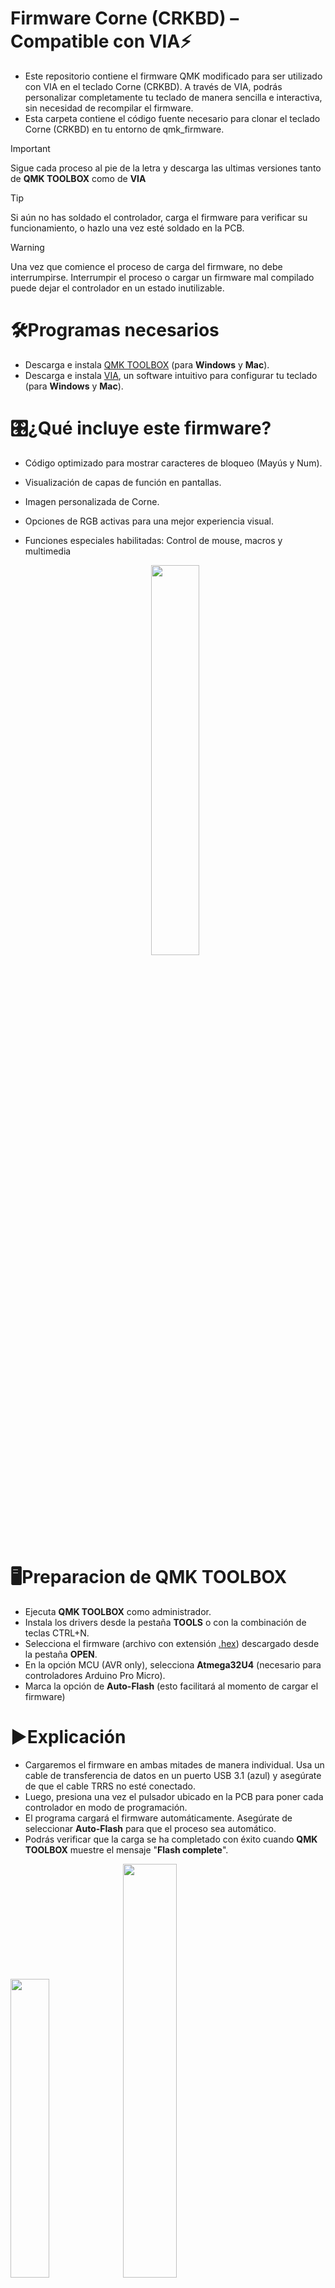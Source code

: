 # Firmware Corne (CRKBD) – Compatible con VIA⚡

- Este repositorio contiene el firmware QMK modificado para ser utilizado con VIA en el teclado Corne (CRKBD). A través de VIA, podrás personalizar completamente tu teclado de manera sencilla e interactiva, sin necesidad de recompilar el firmware.
- Esta carpeta contiene el código fuente necesario para clonar el teclado Corne (CRKBD) en tu entorno de qmk_firmware.

> [!IMPORTANT]
> Sigue cada proceso al pie de la letra y descarga las ultimas versiones tanto de **QMK TOOLBOX** como de **VIA**

> [!TIP]
> Si aún no has soldado el controlador, carga el firmware para verificar su funcionamiento, o hazlo una vez esté soldado en la PCB.

> [!WARNING]
> Una vez que comience el proceso de carga del firmware, no debe interrumpirse. Interrumpir el proceso o cargar un firmware mal compilado puede dejar el controlador en un estado inutilizable.

# 🛠️Programas necesarios
- Descarga e instala [QMK TOOLBOX](https://qmk.fm/toolbox) (para **Windows** y **Mac**).
- Descarga e instala [VIA](https://github.com/the-via/releases/releases), un software intuitivo para configurar tu teclado (para **Windows** y **Mac**).
  
# 🎛️¿Qué incluye este firmware?
- Código optimizado para mostrar caracteres de bloqueo (Mayús y Num).
- Visualización de capas de función en pantallas.
- Imagen personalizada de Corne.
- Opciones de RGB activas para una mejor experiencia visual.
- Funciones especiales habilitadas: Control de mouse, macros y multimedia

     <p align="center"><img src="https://github.com/user-attachments/assets/5aab29d2-7863-4741-b80b-7d4a4e45bf25" width="40%" />


# 🖥️Preparacion de QMK TOOLBOX
- Ejecuta **QMK TOOLBOX** como administrador.
- Instala los drivers desde la pestaña **TOOLS** o con la combinación de teclas CTRL+N.
- Selecciona el firmware (archivo con extensión [.hex](https://github.com/AplyyKey/Via_firmware_crkbd/blob/main/Firmware/crkbd_rev1_via.hex)) descargado desde la pestaña **OPEN**.
- En la opción MCU (AVR only), selecciona **Atmega32U4** (necesario para controladores Arduino Pro Micro).
- Marca la opción de **Auto-Flash** (esto facilitará al momento de cargar el firmware)

# ▶️Explicación 
- Cargaremos el firmware en ambas mitades de manera individual. Usa un cable de transferencia de datos en un puerto USB 3.1 (azul) y asegúrate de que el cable TRRS no esté conectado.
- Luego, presiona una vez el pulsador ubicado en la PCB para poner cada controlador en modo de programación.
- El programa cargará el firmware automáticamente. Asegúrate de seleccionar **Auto-Flash** para que el proceso sea automático.
- Podrás verificar que la carga se ha completado con éxito cuando **QMK TOOLBOX** muestre el mensaje "**Flash complete**".

<img src="https://github.com/user-attachments/assets/4223266b-0cf8-4fae-b939-47770f143a53" width="35%" /> <img src="https://github.com/user-attachments/assets/7b68dc82-d70e-44d6-9ad7-eae05dd186c7" width="41.2%" />

# ▶️Controlador libre
- Para cargar el firmware con el controlador libre, realiza un puente entre los puntos GND y RESET (puedes hacerlo con un alambre, clip o pinzas de electrónica).
  
<p align="center"> <img src="https://github.com/user-attachments/assets/8e5d6935-1b09-474b-afc0-46683d21c623" width="25%" />

# ⚙️VIA
Una vez cargado el firmware, VIA te permite personalizar completamente la distribución de tu teclado. Con esta herramienta, podrás:

- Modificar la distribución de teclas de forma sencilla e intuitiva.
- Acceder y configurar hasta 4 capas de funciones diferentes.
- Crear y asignar macros personalizadas para mejorar tu flujo de trabajo.
- Guardar y cargar perfiles según tus necesidades, para cambiar rápidamente entre configuraciones.
- Controlar los métodos de iluminación RGB y personalizarlos según tu estilo.
![Image](https://github.com/user-attachments/assets/854dbe2a-3f6b-49e4-9db6-aa94c57e1c8f)
